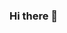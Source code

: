 ### Hi there 👋
<!--rough summary: in progress
- 🔭 I’m currently working on ... a Computer Science Degree from Western Governors University.
<!--...--
- 🌱 I’m currently learning ... always and in every aspect of life.
<!--...--
- 👯 I’m open to  ... internships/project-based work experiences.
<!--...--
- 🤔 I’m looking for help with ... insightful and constructive feedback and recommendations including general best practices and code optimization and fine tuning from industry veterans.
<!--...--
- 💬 Ask me about ... my Excellence Award from WGU Lab Science
<!-- 📫 How to reach me: coming soon...--
- Experience with: Python, SQL, Java, HTML, CSS
<!-- linked-in coming soon ...--
- ⚡ Fun facts about me:   * I have previous sales management experience in the insurance industry. 
                  * I am an autism and dyslexia/dysgraphia advocate for three family members.
-  I am fascinated with …data analytics for research-based decision-making and outcomes, artificial intelligence, utilizing computer science advancements to further other sectors and industries pertaining to medical care, education and engineering. 
-  I am looking forward to ... build real-world projects with positive impact.
--->
